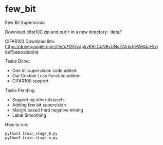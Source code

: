 # few_bit
Few Bit Supervision

Download cifar100.zip and put it in a new directory: 'data/'

CIFAR100 Download link: https://drive.google.com/file/d/12lUydpkvKBLCoNBvDNsZAtrkrRyW8QuH/view?usp=sharing

Tasks Done:
- One bit supervision code added
- Our Custom Loss Function added
- CIFAR100 support

Tasks Pending:
- Supporting other datasets
- Adding few bit supervision
- Margin based hard negative mining
- Label Smoothing

How to run:

```
python3 train_stage_0.py
python3 train_stage_n.py
```

